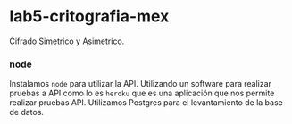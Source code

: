 # lab5-critografia-mex
Cifrado Simetrico y Asimetrico.
### node
Instalamos `node` para utilizar la API.
Utilizando un software para realizar pruebas a API como lo es `heroku` que es una aplicación que nos permite realizar pruebas API. 
Utilizamos Postgres para el levantamiento de la base de datos.
